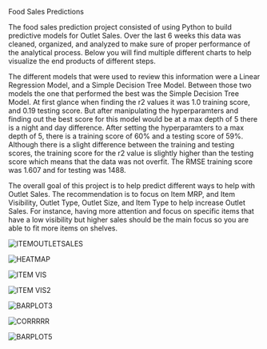 Food Sales Predictions

The food sales prediction project consisted of using Python to build predictive models for Outlet Sales. Over the last 6 weeks this data was cleaned, organized, and analyzed to make sure of proper performance of the analytical process. Below you will find multiple different charts to help visualize the end products of different steps. 

The different models that were used to review this information were a Linear Regression Model, and a Simple Decision Tree Model. Between those two models the one that performed the best was the Simple Decision Tree Model. At first glance when finding the r2 values it was 1.0 training score, and 0.19 testing score. But after manipulating the hyperparamters and finding out the best score for this model would be at a max depth of 5 there is a night and day difference. After setting the hyperparamters to a max depth of 5, there is a training score of 60% and a testing score of 59%. Although there is a slight difference between the training and testing scores, the training score for the r2 value is slightly higher than the testing score which means that the data was not overfit. The RMSE training score was 1.607 and for testing was 1488. 

The overall goal of this project is to help predict different ways to help with Outlet Sales. The recommendation is to focus on Item MRP, and Item Visibility, Outlet Type,  Outlet Size, and Item Type to help increase Outlet Sales. For instance, having more attention and focus on specific items that have a low visibility but higher sales should be the main focus so you are able to fit more items on shelves. 



![ITEMOUTLETSALES](https://user-images.githubusercontent.com/97055926/156456255-de412b1f-2c7c-4650-bd27-063f410cf0ca.png)







![HEATMAP](https://user-images.githubusercontent.com/97055926/156456748-162ee691-e223-47fb-9340-69d8c10c8f7e.png)






![ITEM VIS](https://user-images.githubusercontent.com/97055926/156480771-0868acbe-7baa-4922-a34e-1be10bf40494.png)






![ITEM VIS2](https://user-images.githubusercontent.com/97055926/156480781-ab3d4323-cbf6-4630-87be-40efd459e7e9.png)







![BARPLOT3](https://user-images.githubusercontent.com/97055926/156482883-a60362f0-2e1c-4572-85c2-66c0711b5e52.png)









![CORRRRR](https://user-images.githubusercontent.com/97055926/156484490-3deb168c-81d9-47e5-9a6c-71bd0ad1f596.png)









![BARPLOT5](https://user-images.githubusercontent.com/97055926/156646870-98190e28-1c29-4aaf-8c86-656011d94edc.png)
